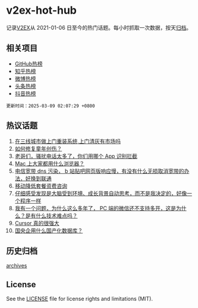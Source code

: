 # v2ex-hot-hub

 记录[V2EX](https://www.v2ex.com/)从 2021-01-06 日至今的热门话题。每小时抓取一次数据，按天[归档](archives)。
 
 ## 相关项目

- [GitHub热榜](https://github.com/it985/github-hot-hub)
- [知乎热榜](https://github.com/it985/zhihu-hot-hub)
- [微博热榜](https://github.com/it985/weibo-hot-hub)
- [头条热榜](https://github.com/it985/toutiao-hot-hub)
- [抖音热榜](https://github.com/it985/douyin-hot-hub)


 `更新时间：2025-03-09 02:07:29 +0800`

## 热议话题

1. [在三线城市做上门重装系统,上门清灰有市场吗](https://www.v2ex.com/t/1116833)
1. [如何修复童年创伤？](https://www.v2ex.com/t/1116878)
1. [老哥们，骚扰电话太多了，你们用哪个 App 识别拦截](https://www.v2ex.com/t/1116825)
1. [Mac 上大家都用什么浏览器？](https://www.v2ex.com/t/1116892)
1. [电信宽带 dns 污染， b 站贴吧网页版响应慢，有没有什么无损取消宽带的办法，好换到联通](https://www.v2ex.com/t/1116827)
1. [移动降低套餐资费咨询](https://www.v2ex.com/t/1116808)
1. [仔细感受发现是大脑受到环境、成长背景自动思考，而不是我决定的，好像一个程序一样](https://www.v2ex.com/t/1116844)
1. [我有一个问题，为什么这么多年了， PC 端的微信还不支持多开，这是为什么？是有什么技术难点吗？](https://www.v2ex.com/t/1116853)
1. [Cursor 真的很强大](https://www.v2ex.com/t/1116882)
1. [国央企用什么国产化数据库？](https://www.v2ex.com/t/1116839)

## 历史归档

[archives](archives)

## License

See the [LICENSE](LICENSE) file for license rights and limitations (MIT).
